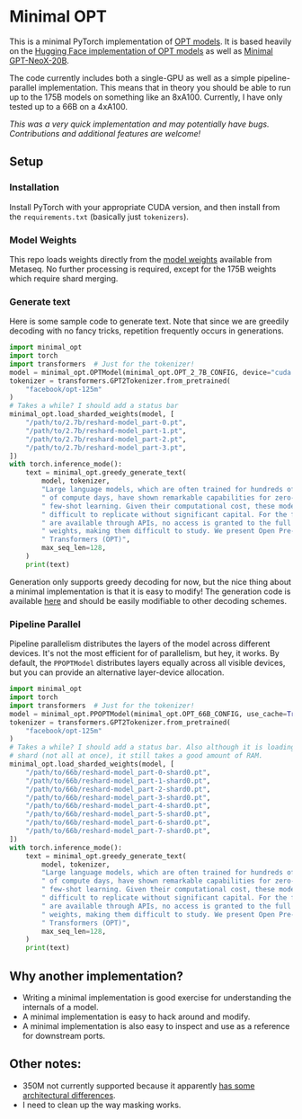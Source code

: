 # Minimal OPT

This is a minimal PyTorch implementation of [OPT models](https://arxiv.org/abs/2205.01068).
It is based heavily on the [Hugging Face implementation of OPT models](https://github.com/huggingface/transformers/blob/main/src/transformers/models/opt/modeling_opt.py) as well as [Minimal GPT-NeoX-20B](https://github.com/zphang/minimal-gpt-neox-20b).

The code currently includes both a single-GPU as well as a simple pipeline-parallel implementation.
This means that in theory you should be able to run up to the 175B models on something like an 8xA100.
Currently, I have only tested up to a 66B on a 4xA100.

*This was a very quick implementation and may potentially have bugs. Contributions and additional features are welcome!*

## Setup

### Installation

Install PyTorch with your appropriate CUDA version, and then install from the `requirements.txt` (basically just `tokenizers`).

### Model Weights

This repo loads weights directly from the [model weights](https://github.com/facebookresearch/metaseq/tree/main/projects/OPT#pretrained-model-weights) available from Metaseq.
No further processing is required, except for the 175B weights which require shard merging.

### Generate text

Here is some sample code to generate text. Note that since we are greedily decoding with no fancy tricks, repetition frequently occurs in generations.

```python
import minimal_opt
import torch
import transformers  # Just for the tokenizer!
model = minimal_opt.OPTModel(minimal_opt.OPT_2_7B_CONFIG, device="cuda:0", use_cache=True)
tokenizer = transformers.GPT2Tokenizer.from_pretrained(
    "facebook/opt-125m"
)
# Takes a while? I should add a status bar
minimal_opt.load_sharded_weights(model, [
    "/path/to/2.7b/reshard-model_part-0.pt",
    "/path/to/2.7b/reshard-model_part-1.pt",
    "/path/to/2.7b/reshard-model_part-2.pt",
    "/path/to/2.7b/reshard-model_part-3.pt",
])
with torch.inference_mode():
    text = minimal_opt.greedy_generate_text(
        model, tokenizer,
        "Large language models, which are often trained for hundreds of thousands"
        " of compute days, have shown remarkable capabilities for zero- and"
        " few-shot learning. Given their computational cost, these models are"
        " difficult to replicate without significant capital. For the few that"
        " are available through APIs, no access is granted to the full model"
        " weights, making them difficult to study. We present Open Pre-trained"
        " Transformers (OPT)",
        max_seq_len=128,
    )
    print(text)
```

Generation only supports greedy decoding for now, but the nice thing about a minimal implementation is that it is easy to modify!
The generation code is available [here](minimal_opt/generate.py) and should be easily modifiable to other decoding schemes.

### Pipeline Parallel

Pipeline parallelism distributes the layers of the model across different devices.
It's not the most efficient for of parallelism, but hey, it works.
By default, the `PPOPTModel` distributes layers equally across all visible devices, but you can provide an alternative layer-device allocation.

```python
import minimal_opt
import torch
import transformers  # Just for the tokenizer!
model = minimal_opt.PPOPTModel(minimal_opt.OPT_66B_CONFIG, use_cache=True)
tokenizer = transformers.GPT2Tokenizer.from_pretrained(
    "facebook/opt-125m"
)
# Takes a while? I should add a status bar. Also although it is loading shard by
# shard (not all at once), it still takes a good amount of RAM.
minimal_opt.load_sharded_weights(model, [
    "/path/to/66b/reshard-model_part-0-shard0.pt",
    "/path/to/66b/reshard-model_part-1-shard0.pt",
    "/path/to/66b/reshard-model_part-2-shard0.pt",
    "/path/to/66b/reshard-model_part-3-shard0.pt",
    "/path/to/66b/reshard-model_part-4-shard0.pt",
    "/path/to/66b/reshard-model_part-5-shard0.pt",
    "/path/to/66b/reshard-model_part-6-shard0.pt",
    "/path/to/66b/reshard-model_part-7-shard0.pt",
])
with torch.inference_mode():
    text = minimal_opt.greedy_generate_text(
        model, tokenizer,
        "Large language models, which are often trained for hundreds of thousands"
        " of compute days, have shown remarkable capabilities for zero- and"
        " few-shot learning. Given their computational cost, these models are"
        " difficult to replicate without significant capital. For the few that"
        " are available through APIs, no access is granted to the full model"
        " weights, making them difficult to study. We present Open Pre-trained"
        " Transformers (OPT)",
        max_seq_len=128,
    )
    print(text)
```

## Why another implementation?

- Writing a minimal implementation is good exercise for understanding the internals of a model.
- A minimal implementation is easy to hack around and modify.
- A minimal implementation is also easy to inspect and use as a reference for downstream ports.

## Other notes:

- 350M not currently supported because it apparently [has some architectural differences](https://github.com/huggingface/transformers/blob/8b332a6a160c6df82e4267aaf118d87377d78a67/src/transformers/models/opt/modeling_opt.py#L328-L330).
- I need to clean up the way masking works.
